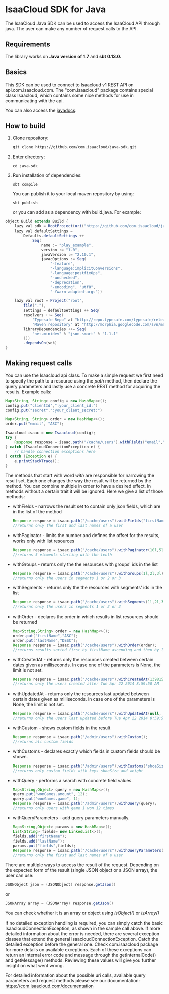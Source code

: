 # IsaaCloud SDK for Java

The IsaaCloud Java SDK can be used to access the IsaaCloud API through java. The user can make any number of request calls to the API.

## Requirements

The library works on **Java version of 1.7** and **sbt 0.13.0.**

## Basics

This SDK can be used to connect to Isaacloud v1 REST API on api.com.isaacloud.com.
The "com.isaacloud" package contains special class Isaacloud, which contains some nice methods for use in communicating with the api.

You can also access the [javadocs](http://isaacloud.github.io/java-sdk/).

## How to build

1. Clone repository:

    ```
    git clone https://github.com/com.isaacloud/java-sdk.git
    ```

2. Enter directory:

    ```
    cd java-sdk
    ```

3. Run installation of dependencies:

    ```
    sbt compile
    ```

    You can publish it to your local maven repository by using:

    ```
    sbt publish
    ```

    or you can add as a dependency with build.java. For example:

```java
object Build extends Build {
    lazy val sdk = RootProject(uri("https://github.com/com.isaacloud/java-sdk.git#%s".format("0.0.2-RC2")))
    lazy val defaultSettings =
        Defaults.defaultSettings ++
            Seq(
                name := "play_example",
                version := "1.0",
                javaVersion := "2.10.1",
                javacOptions := Seq(
                    "-feature",
                    "-language:implicitConversions",
                    "-language:postfixOps",
                    "-unchecked",
                    "-deprecation",
                    "-encoding", "utf8",
                    "-Ywarn-adapted-args"))

    lazy val root = Project("root",
        file("."),
        settings = defaultSettings ++ Seq(
        resolvers ++= Seq(
            "Typesafe Repo" at "http://repo.typesafe.com/typesafe/releases/",
            "Maven repository" at "http://morphia.googlecode.com/svn/mavenrepo/"),
        libraryDependencies ++= Seq(
            "net.minidev" % "json-smart" % "1.1.1"
        )))
        .dependsOn(sdk)
}
```

## Making request calls

You can use the Isaacloud api class. To make a simple request we first need to specify the path to a resource using the *path* method, then declare the query parameters and lastly use a concrete REST method for acquiring the results.
Example calls:

```java
Map<String, String> config = new HashMap<>();
config.put("clientId",":your_client_id:")
config.put("secret",":your_client_secret:")

Map<String, String> order = new HashMap<>();
order.put("email", "ASC");

Isaacloud isaac = new Isaacloud(config);
try {
    Response response = isaac.path("/cache/users").withFields("email","firstName").withOrder(order).get();
} catch (IsaacloudConnectionException e) {
    // handle connection exceptions here
} catch (Exception e) {
    e.printStackTrace();
}
```

The methods that start with word *with* are responsible for narrowing the result set. Each one changes the way the result will be returned by the method. You can combine multiple in order to have a desired effect.
In methods without a certain trait it will be ignored. Here we give a list of those methods:


* withFields - narrows the result set to contain only json fields, which are in the list of the method

    ```java
    Response response = isaac.path("/cache/users").withFields("firstName","lastName");  
    //returns only the first and last names of a user
    ```

* withPaginator - limits the number and defines the offset for the results, works only with list resources

    ```java
    Response response = isaac.path("/cache/users").withPaginator(10l,5l);  
    //returns 5 elements starting with the tenth
    ```

* withGroups - returns only the the resources with groups' ids in the list

    ```java
    Response response = isaac.path("/cache/users").withGroups(1l,2l,3l);  
    //returns only the users in segments 1 or 2 or 3
    ```

* withSegments - returns only the the resources with segments' ids in the list

    ```java
    Response response = isaac.path("/cache/users").withSegments(1l,2l,3l);  
    //returns only the users in segments 1 or 2 or 3
    ```

* withOrder - declares the order in which results in list resources should be returned

    ```java
    Map<String,String> order = new HashMap<>();
    order.put("firstName","ASC");
    order.put("lastName","DESC");
    Response response = isaac.path("/cache/users").withOrder(order);  
    //returns results sorted first by firstName ascending and then by lastName descending
    ```

* withCreatedAt - returns only the resources created between certain dates given as milliseconds. In case one of the parameters is None, the limit is not set.

    ```java
    Response response = isaac.path("/cache/users").withCreatedAt(1398157190540l,null);  
    //returns only the users created after Tue Apr 22 2014 8:59:50 AM
    ```

* withUpdatedAt - returns only the resources last updated between certain dates given as milliseconds. In case one of the parameters is None, the limit is not set.

    ```java
    Response response = isaac.path("/cache/users").withUpdatedAt(null, 1398157190540l);  
    //returns only the users last updated before Tue Apr 22 2014 8:59:50 AM
    ```

* withCustom - shows custom fields in the result

    ```java
    Response response = isaac.path("/admin/users").withCustom();  
    //returns all custom fields
    ```

* withCustoms - declares exactly which fields in custom fields should be shown.

    ```java
    Response response = isaac.path("/admin/users").withCustoms("shoeSize","weight");  
    //returns only custom fields with keys shoeSize and weight
    ```

* withQuery - performs a search with concrete field values.
    ```java
    Map<String,Object> query = new HashMap<>();
    query.put("wonGames.amount", 12);
    query.put("wonGames.game", 1);
    Response response = isaac.path("/admin/users").withQuery(query);  
    //returns only users with game 1 won 12 times
     ```

* withQueryParameters - add query parameters manually.
    ```java
    Map<String,Object> params = new HashMap<>();
    List<String> fields= new LinkedList<>();
    fields.add("firstName");
    fields.add("lastName");
    params.put("fields",fields);
    Response response = isaac.path("/cache/users").withQueryParameters(params);  
    //returns only the first and last names of a user
     ```

There are multiple ways to access the result of the request. Depending on the expected form of the result (single JSON object or a JSON array), the user can use:

```java
JSONObject json = (JSONObject) response.getJson()
```

or

```java
JSONArray array = (JSONArray) response.getJson()
```

You can check whether it is an array or object using *isObject()* or *isArray()*

If no detailed exception handling is required, you can simply catch the basic IsaacloudConnectionException, as shown in the sample call above. If more detailed information about the error is needed, there are several exception classes that extend the general IsaacloudConnectionException. Catch the detailed exception before the general one. Check com.isaacloud package for more details on available exceptions. Each of these exceptions can return an internal error code and message through the getInternalCode() and getMessage() methods. Reviewing these values will give you further insight on what went wrong.

For detailed information about the possible uri calls, available query parameters and request methods please see our documentation:
https://com.isaacloud.com/documentation
